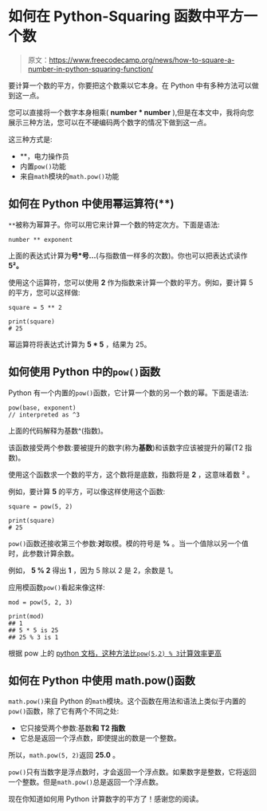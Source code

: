 # 如何在 Python-Squaring 函数中平方一个数

> 原文：<https://www.freecodecamp.org/news/how-to-square-a-number-in-python-squaring-function/>

要计算一个数的平方，你要把这个数乘以它本身。在 Python 中有多种方法可以做到这一点。

您可以直接将一个数字本身相乘( **number * number** ),但是在本文中，我将向您展示三种方法，您可以在不硬编码两个数字的情况下做到这一点。

这三种方式是:

*   **，电力操作员
*   内置`pow()`功能
*   来自`math`模块的`math.pow()`功能

## 如何在 Python 中使用幂运算符(**)

`**`被称为幂算子。你可以用它来计算一个数的特定次方。下面是语法:

```
number ** exponent 
```

上面的表达式计算为**号*号...**(与指数值一样多的次数)。你也可以把表达式读作**5²。**

使用这个运算符，您可以使用 **2** 作为指数来计算一个数的平方。例如，要计算 5 的平方，您可以这样做:

```
square = 5 ** 2

print(square)
# 25 
```

幂运算符将表达式计算为 **5 * 5** ，结果为 25。

## 如何使用 Python 中的`pow()`函数

Python 有一个内置的`pow()`函数，它计算一个数的另一个数的幂。下面是语法:

```
pow(base, exponent)
// interpreted as ^3 
```

上面的代码解释为基数^(指数)。

该函数接受两个参数:要被提升的数字(称为**基数**)和该数字应该被提升的幂(T2 指数)。

使用这个函数求一个数的平方，这个数将是底数，指数将是 **2** ，这意味着数 ² 。

例如，要计算 **5** 的平方，可以像这样使用这个函数:

```
square = pow(5, 2)

print(square)
# 25 
```

`pow()`函数还接收第三个参数:**对**取模。模的符号是 **%** 。当一个值除以另一个值时，此参数计算余数。

例如， **5 % 2** 得出 **1** ，因为 5 除以 2 是 2，余数是 1。

应用模函数`pow()`看起来像这样:

```
mod = pow(5, 2, 3)

print(mod)
## 1
## 5 * 5 is 25
## 25 % 3 is 1 
```

根据 pow 上的 [python 文档，这种方法比`pow(5,2) % 3`计算效率更高](https://docs.python.org/2/library/functions.html#pow)

## 如何在 Python 中使用 math.pow()函数

`math.pow()`来自 Python 的`math`模块。这个函数在用法和语法上类似于内置的`pow()`函数，除了它有两个不同之处:

*   它只接受两个参数:基数**和 T2 指数**
*   它总是返回一个浮点数，即使提出的数是一个整数。

所以，`math.pow(5, 2)`返回 **25.0** 。

`pow()`只有当数字是浮点数时，才会返回一个浮点数。如果数字是整数，它将返回一个整数。但是`math.pow()`总是返回一个浮点数。

现在你知道如何用 Python 计算数字的平方了！感谢您的阅读。